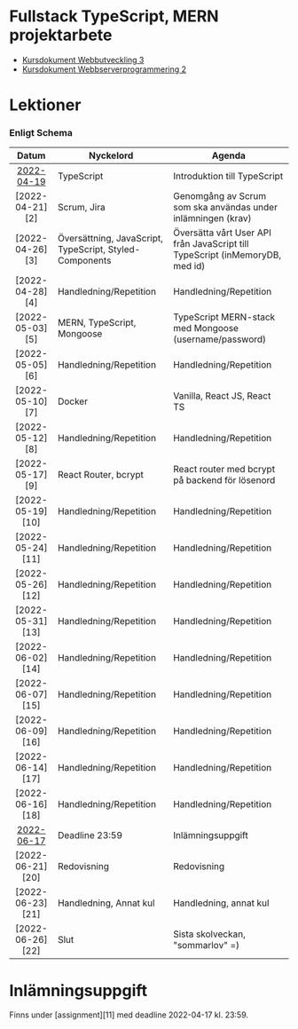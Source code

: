 # Fullstack TypeScript, MERN projektarbete

- [Kursdokument Webbutveckling 3](WebbutvecklingKursplanering3.pdf)
- [Kursdokument Webbserverprogrammering 2](Webbserverprogrammeringkursplan2.pdf)

# Lektioner

### Enligt Schema

|      Datum       | Nyckelord                                               | Agenda                                                                       |
|:----------------:|---------------------------------------------------------|------------------------------------------------------------------------------|
| [2022-04-19][1]  | TypeScript                                              | Introduktion till TypeScript                                                 |
| [2022-04-21][2]  | Scrum, Jira                                             | Genomgång av Scrum som ska användas under inlämningen (krav)                 |
| [2022-04-26][3]  | Översättning, JavaScript, TypeScript, Styled-Components | Översätta vårt User API från JavaScript till TypeScript (inMemoryDB, med id) |
| [2022-04-28][4]  | Handledning/Repetition                                  | Handledning/Repetition                                                       |
| [2022-05-03][5]  | MERN, TypeScript, Mongoose                              | TypeScript MERN-stack med Mongoose (username/password)                       |
| [2022-05-05][6]  | Handledning/Repetition                                  | Handledning/Repetition                                                       |
| [2022-05-10][7]  | Docker                                                  | Vanilla, React JS, React TS                                                  |
| [2022-05-12][8]  | Handledning/Repetition                                  | Handledning/Repetition                                                       |
| [2022-05-17][9]  | React Router, bcrypt                                    | React router med bcrypt på backend för lösenord                              |
| [2022-05-19][10] | Handledning/Repetition                                  | Handledning/Repetition                                                       |
| [2022-05-24][11] | Handledning/Repetition                                  | Handledning/Repetition                                                       |
| [2022-05-26][12] | Handledning/Repetition                                  | Handledning/Repetition                                                       |
| [2022-05-31][13] | Handledning/Repetition                                  | Handledning/Repetition                                                       |
| [2022-06-02][14] | Handledning/Repetition                                  | Handledning/Repetition                                                       |
| [2022-06-07][15] | Handledning/Repetition                                  | Handledning/Repetition                                                       |
| [2022-06-09][16] | Handledning/Repetition                                  | Handledning/Repetition                                                       |
| [2022-06-14][17] | Handledning/Repetition                                  | Handledning/Repetition                                                       |
| [2022-06-16][18] | Handledning/Repetition                                  | Handledning/Repetition                                                       |
| [2022-06-17][19] | Deadline 23:59                                          | Inlämningsuppgift                                                            |
| [2022-06-21][20] | Redovisning                                             | Redovisning                                                                  |
| [2022-06-23][21] | Handledning, Annat kul                                  | Handledning, annat kul                                                       |
| [2022-06-26][22] | Slut                                                    | Sista skolveckan, "sommarlov" =)                                             |

# Inlämningsuppgift

Finns under [assignment][11] med deadline 2022-04-17 kl. 23:59.

[1]: lektioner/2022-04-19/


[19]: assignment/

